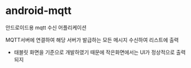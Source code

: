 # android-mqtt

안드로이드용 mqtt 수신 어플리케이션

MQTT서버에 연결하여 해당 서버가 발급하는 모든 메시지 수신하여 리스트에 출력

* 태블릿 화면을 기준으로 개발하였기 때문에 작은화면에서는 UI가 정상적으로 출력되지 
